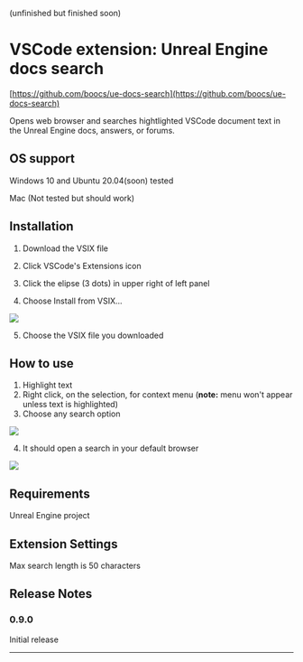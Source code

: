 (unfinished but finished soon)

# VSCode extension: Unreal Engine docs search

[https://github.com/boocs/ue-docs-search](https://github.com/boocs/ue-docs-search)

Opens web browser and searches hightlighted VSCode document text in the Unreal Engine docs, answers, or forums.

## OS support
Windows 10 and Ubuntu 20.04(soon) tested

Mac (Not tested but should work)

## Installation
1. Download the VSIX file



2. Click VSCode's Extensions icon
3. Click the elipse (3 dots) in upper right of left panel
4. Choose Install from VSIX...

![](https://gist.githubusercontent.com/boocs/f59bdd017ca4ab55e83c7cba24ee4a4d/raw/dd8acf46e900055b4b7356ab23ba79de855d76c3/install.gif)

5. Choose the VSIX file you downloaded

## How to use

1. Highlight text
2. Right click, on the selection, for context menu (**note:** menu won't appear unless text is highlighted)
3. Choose any search option

![](https://gist.githubusercontent.com/boocs/f59bdd017ca4ab55e83c7cba24ee4a4d/raw/87b5aea1a084309fe5c77654d68af0ccc216364e/instructions.gif)

4. It should open a search in your default browser

![](https://gist.githubusercontent.com/boocs/f59bdd017ca4ab55e83c7cba24ee4a4d/raw/87b5aea1a084309fe5c77654d68af0ccc216364e/searchedInDefaultBrowser.JPG)


## Requirements

Unreal Engine project

## Extension Settings

Max search length is 50 characters

## Release Notes

### 0.9.0

Initial release

-----------------------------------------------------------------------------------------------------------
